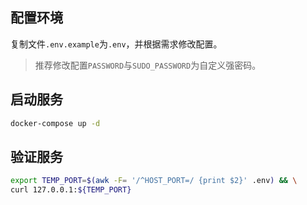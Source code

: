 ## 配置环境

复制文件`.env.example`为`.env`，并根据需求修改配置。

> 推荐修改配置`PASSWORD`与`SUDO_PASSWORD`为自定义强密码。

## 启动服务

```bash
docker-compose up -d
```

## 验证服务

```bash
export TEMP_PORT=$(awk -F= '/^HOST_PORT=/ {print $2}' .env) && \
curl 127.0.0.1:${TEMP_PORT}
```
